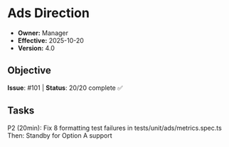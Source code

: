 # Ads Direction
- **Owner:** Manager
- **Effective:** 2025-10-20
- **Version:** 4.0
## Objective
**Issue**: #101 | **Status**: 20/20 complete ✅
## Tasks
P2 (20min): Fix 8 formatting test failures in tests/unit/ads/metrics.spec.ts
Then: Standby for Option A support
